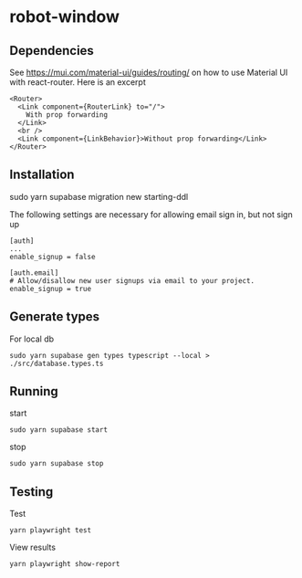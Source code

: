 # robot-window

## Dependencies

See https://mui.com/material-ui/guides/routing/ on how to use Material UI with react-router.
Here is an excerpt
```
<Router>
  <Link component={RouterLink} to="/">
    With prop forwarding
  </Link>
  <br />
  <Link component={LinkBehavior}>Without prop forwarding</Link>
</Router>
```

## Installation

sudo yarn supabase migration new starting-ddl

The following settings are necessary for allowing email sign in, but not sign up
```
[auth]
...
enable_signup = false

[auth.email]
# Allow/disallow new user signups via email to your project.
enable_signup = true
```

## Generate types

For local db
```
sudo yarn supabase gen types typescript --local > ./src/database.types.ts
```

## Running

start
```
sudo yarn supabase start
```
stop
```
sudo yarn supabase stop
```

## Testing

Test
```
yarn playwright test
```

View results
```
yarn playwright show-report
```
